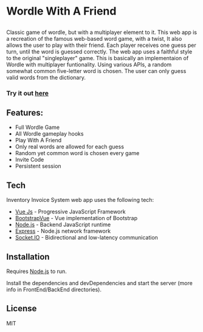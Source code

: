 # Wordle With A Friend

## 

Classic game of wordle, but with a multiplayer element to it. This web app is a recreation of the famous web-based word game, with a twist, It also allows the user to play with their friend. Each player receives one guess per turn, until the word is guessed correctly. The web app uses a faithful style to the original "singleplayer" game. This is basically an implementaion of Wordle with multiplayer funtionality. Using various APIs, a random somewhat common five-letter word is chosen. The user can only guess valid words from the dictionary.

### Try it out [here](https://wordle.jonathanbedoy.com)


## Features:

- Full Wordle Game
- All Wordle gameplay hooks
- Play With A Friend
- Only real words are allowed for each guess
- Random yet common word is chosen every game
- Invite Code
- Persistent session

## Tech

Inventory Invoice System web app uses the following tech:

- [Vue Js] - Progressive JavaScript Framework
- [BootstrapVue] - Vue implementation of Bootstrap
- [Node.js] - Backend JavaScript runtime
- [Express] - Node.js network framework
- [Socket.IO] - Bidirectional and low-latency communication


## Installation

Requires [Node.js] to run.

Install the dependencies and devDependencies and start the server (more info in FrontEnd/BackEnd directories).

## License

MIT

[//]: #
   [React Bootstrap]: <https://react-bootstrap.github.io>
   [Node.js]: <http://nodejs.org>
   [NeDB]: <https://github.com/louischatriot/nedb>
   [express]: <http://expressjs.com>
   [React Js]: <https://reactjs.org/>
   [Vue Js]: <https://vuejs.org>
   [BootstrapVue]: <https://bootstrap-vue.org>
   [Socket.IO]: <https://socket.io>
